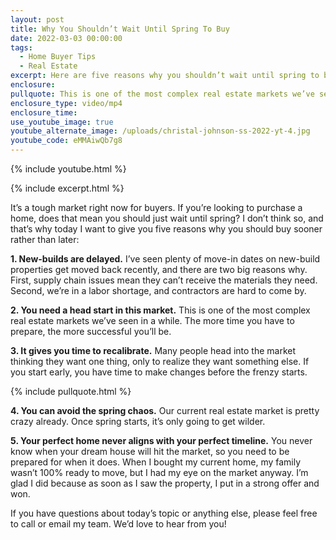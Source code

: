 ```yaml
---
layout: post
title: Why You Shouldn’t Wait Until Spring To Buy
date: 2022-03-03 00:00:00
tags:
  - Home Buyer Tips
  - Real Estate
excerpt: Here are five reasons why you shouldn’t wait until spring to buy a home.
enclosure:
pullquote: This is one of the most complex real estate markets we’ve seen in a while.
enclosure_type: video/mp4
enclosure_time:
use_youtube_image: true
youtube_alternate_image: /uploads/christal-johnson-ss-2022-yt-4.jpg
youtube_code: eMMAiwQb7g8
---
```

{% include youtube.html %}

{% include excerpt.html %}

It’s a tough market right now for buyers. If you’re looking to purchase a home, does that mean you should just wait until spring? I don’t think so, and that’s why today I want to give you five reasons why you should buy sooner rather than later:

**1\. New-builds are delayed.** I’ve seen plenty of move-in dates on new-build properties get moved back recently, and there are two big reasons why. First, supply chain issues mean they can’t receive the materials they need. Second, we’re in a labor shortage, and contractors are hard to come by.&nbsp;

**2\. You need a head start in this market.** This is one of the most complex real estate markets we’ve seen in a while. The more time you have to prepare, the more successful you’ll be.&nbsp;

**3\. It gives you time to recalibrate.** Many people head into the market thinking they want one thing, only to realize they want something else. If you start early, you have time to make changes before the frenzy starts.&nbsp;

{% include pullquote.html %}

**4\. You can avoid the spring chaos.** Our current real estate market is pretty crazy already. Once spring starts, it’s only going to get wilder.&nbsp;

**5\. Your perfect home never aligns with your perfect timeline.** You never know when your dream house will hit the market, so you need to be prepared for when it does. When I bought my current home, my family wasn’t 100% ready to move, but I had my eye on the market anyway. I’m glad I did because as soon as I saw the property, I put in a strong offer and won.&nbsp;

If you have questions about today’s topic or anything else, please feel free to call or email my team. We’d love to hear from you\!
